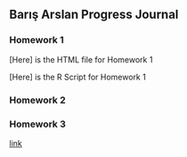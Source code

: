 ## Barış Arslan Progress Journal


### Homework 1

[Here] is the HTML file for Homework 1

[Here] is the R Script for Homework 1


### Homework 2

### Homework 3

[link](https://moodle.boun.edu.tr/login/)
